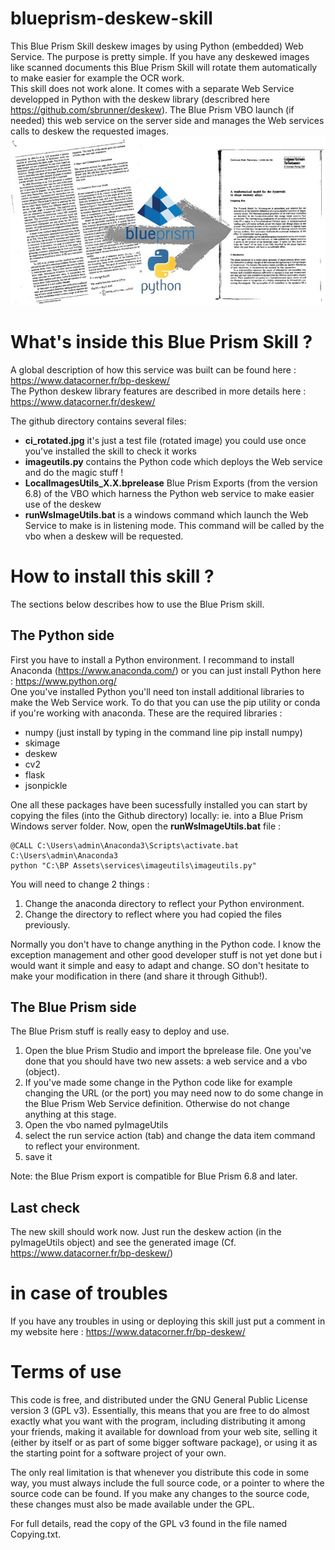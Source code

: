 # blueprism-deskew-skill
This Blue Prism Skill deskew images by using Python (embedded) Web Service. The purpose is pretty simple. If you have any deskewed images like scanned documents this Blue Prism Skill will rotate them automatically to make easier for example the OCR work.  
This skill does not work alone. It comes with a separate Web Service developped in Python with the deskew library (describred here https://github.com/sbrunner/deskew). The Blue Prism VBO launch (if needed) this web service on the server side and manages the Web services calls to deskew the requested images.
![Deskew description](https://raw.githubusercontent.com/datacorner/blueprism-deskew-skill/master/img/bpdeskew.jpg)

# What's inside this Blue Prism Skill ?
A global description of how this service was built can be found here : https://www.datacorner.fr/bp-deskew/  
The Python deskew library features are described in more details here : https://www.datacorner.fr/deskew/

The github directory contains several files:  
* **ci_rotated.jpg** it's just a test file (rotated image) you could use once you've installed the skill to check it works  
* **imageutils.py** contains the Python code which deploys the Web service and do the magic stuff !
* **LocalImagesUtils_X.X.bprelease** Blue Prism Exports (from the version 6.8) of the VBO which harness the Python web service to make easier use of the deskew
* **runWsImageUtils.bat** is a windows command which launch the Web Service to make is in listening mode. This command will be called by the vbo when a deskew will be requested.

# How to install this skill ?
The sections below describes how to use the Blue Prism skill.

## The Python side
First you have to install a Python environment. I recommand to install Anaconda (https://www.anaconda.com/) or you can just install Python here : https://www.python.org/  
One you've installed Python you'll need ton install additional libraries to make the Web Service work. To do that you can use the pip utility or conda if you're working with anaconda. These are the required libraries :
* numpy (just install by typing in the command line pip install numpy)
* skimage
* deskew
* cv2
* flask
* jsonpickle

One all these packages have been sucessfully installed you can start by copying the files (into the Github directory) locally: ie. into a Blue Prism Windows server folder.
Now, open the **runWsImageUtils.bat** file :

```
@CALL C:\Users\admin\Anaconda3\Scripts\activate.bat C:\Users\admin\Anaconda3
python "C:\BP Assets\services\imageutils\imageutils.py"
```

You will need to change 2 things :
1. Change the anaconda directory to reflect your Python environment.  
2. Change the directory to reflect where you had copied the files previously.  

Normally you don't have to change anything in the Python code. I know the exception management and other good developer stuff is not yet done but i would want it simple and easy to adapt and change. SO don't hesitate to make your modification in there (and share it through Github!).  

## The Blue Prism side

The Blue Prism stuff is really easy to deploy and use.
1. Open the blue Prism Studio and import the bprelease file. One you've done that you should have two new assets: a web service and a vbo (object).
2. If you've made some change in the Python code like for example changing the URL (or the port) you may need now to do some change in the Blue Prism Web Service definition. Otherwise do not change anything at this stage.
3. Open the vbo named pyImageUtils
4. select the run service action (tab) and change the data item command to reflect your environment.
5. save it

Note: the Blue Prism export is compatible for Blue Prism 6.8 and later.

## Last check

The new skill should work now. Just run the deskew action (in the pyImageUtils object) and see the generated image (Cf. https://www.datacorner.fr/bp-deskew/)

# in case of troubles

If you have any troubles in using or deploying this skill just put a comment in my website here : https://www.datacorner.fr/bp-deskew/ 

# Terms of use

This code is free, and distributed under the GNU General Public License version 3 (GPL v3). Essentially, this means that you are free to do almost exactly what you want with the program, including distributing it among your friends, making it available for download from your web site, selling it (either by itself or as part of some bigger software package), or using it as the starting point for a software project of your own.  

The only real limitation is that whenever you distribute this code in some way, you must always include the full source code, or a pointer to where the source code can be found. If you make any changes to the source code, these changes must also be made available under the GPL.

For full details, read the copy of the GPL v3 found in the file named Copying.txt.
